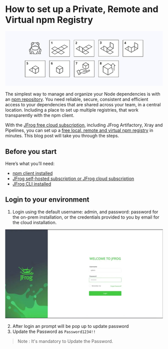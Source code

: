 # How to set up a Private, Remote and Virtual npm Registry

![](image/screenshot1.png)

The simplest way to manage and organize your Node dependencies is with an [npm repository](https://www.jfrog.com/confluence/display/JFROG/npm+Registry). You need reliable, secure, consistent and efficient access to your dependencies that are shared across your team, in a central location. Including a place to set up multiple registries, that work transparently with the npm client.

With the [JFrog free cloud subscription](https://jfrog.com/start-free/), including JFrog Artifactory, Xray and Pipelines, you can set up a [free local, remote and virtual npm registry](https://www.jfrog.com/confluence/display/JFROG/Repository+Management) in minutes. This blog post will take you through the steps.

## Before you start
Here’s what you’ll need:

   * [npm client installed](https://docs.npmjs.com/getting-started)
   * [JFrog self-hosted subscription or JFrog cloud subscription](https://jfrog.com/start-free/#hosted)
   * [JFrog CLI installed](https://jfrog.com/getcli/)
## Login to your environment

1. Login using the default username: admin, and password: password for the on-prem installation, or the credentials provided to you by email for the cloud installation.

![](image/screenshot2.webp)

2. After login an prompt will be pop up to update password
3. Update the Password as `Password1234!!`
  > Note : It's mandatory to Update the Password.
